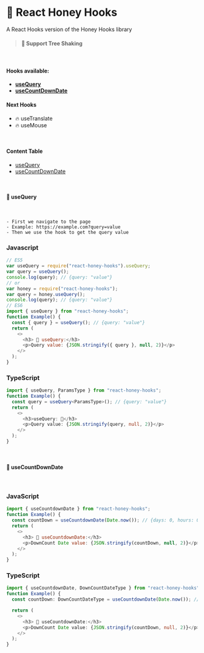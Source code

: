 # 🍯 **React Honey Hooks**

A React Hooks version of the Honey Hooks library

> #### 🌴 **Support Tree Shaking**

<br/>

#### **Hooks available**:

- **<a href="#use-query">useQuery</a>**
- **<a href="#use-count-down-date">useCountDownDate</a>**

#### **Next Hooks**

- 🔥 useTranslate
- 🔥 useMouse

<br/>

#### **Content Table**

- <a href="#use-query">useQuery</a>
- <a href="#use-count-down-date">useCountDownDate</a>

<br/>

<div id="use-query"><h4><b>🍯 useQuery</b></h4></div>
<br/>

```
- First we navigate to the page
- Example: https://example.com?query=value
- Then we use the hook to get the query value
```

### Javascript

```javascript
// ES5
var useQuery = require("react-honey-hooks").useQuery;
var query = useQuery();
console.log(query); // {query: "value"}
// or
var honey = require("react-honey-hooks");
var query = honey.useQuery();
console.log(query); // {query: "value"}
// ES6
import { useQuery } from "react-honey-hooks";
function Example() {
  const { query } = useQuery(); // {query: "value"}
  return (
    <>
      <h3> 🍯 useQuery:</h3>
      <p>Query value: {JSON.stringify({ query }, null, 2)}</p>
    </>
  );
}
```

### TypeScript

```typescript
import { useQuery, ParamsType } from "react-honey-hooks";
function Example() {
  const query = useQuery<ParamsType>(); // {query: "value"}
  return (
    <>
      <h3>useQuery: 🍯</h3>
      <p>Query value: {JSON.stringify(query, null, 2)}</p>
    </>
  );
}
```

<br/>

<div id="use-count-down-date"><h4><b>🍯 useCountDownDate</b></h4></div>
<br/>

### JavaScript

```javascript
import { useCountdownDate } from "react-honey-hooks";
function Example() {
  const countDown = useCountdownDate(Date.now()); // {days: 0, hours: 0, minutes: 0, seconds: 0}
  return (
    <>
      <h3> 🍯 useCountdownDate:</h3>
      <p>DownCount Date value: {JSON.stringify(countDown, null, 2)}</p>
    </>
  );
}
```

### TypeScript

```typescript
import { useCountdownDate, DownCountDateType } from "react-honey-hooks";
function Example() {
  const countDown: DownCountDateType = useCountdownDate(Date.now()); // {days: 0, hours: 0, minutes: 0, seconds: 0}

  return (
    <>
      <h3> 🍯 useCountdownDate:</h3>
      <p>DownCount Date value: {JSON.stringify(countDown, null, 2)}</p>
    </>
  );
}
```
